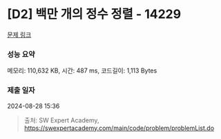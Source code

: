 # [D2] 백만 개의 정수 정렬 - 14229 

[문제 링크](https://swexpertacademy.com/main/code/problem/problemDetail.do?contestProbId=AX_Y-4T6-yoDFAVy) 

### 성능 요약

메모리: 110,632 KB, 시간: 487 ms, 코드길이: 1,113 Bytes

### 제출 일자

2024-08-28 15:36



> 출처: SW Expert Academy, https://swexpertacademy.com/main/code/problem/problemList.do